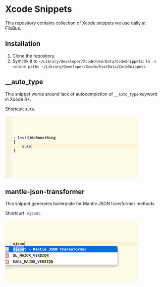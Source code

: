 # Xcode Snippets

This repository contains collection of Xcode snippets we use daily at FlixBus.

## Installation

1. Clone the repository.
2. Symlink it to `~/Library/Developer/Xcode/UserData/CodeSnippets`: `ln -s <clone path> ~/Library/Developer/Xcode/UserData/CodeSnippets`.

## __auto_type

This snippet works around lack of autocompletion of `__auto_type` keyword in Xcode 8+.

Shortcut: `auto`.

![__auto_type](images/__auto_type.gif)

## mantle-json-transformer

This snippet generates boilerplate for Mantle JSON transformer methods.

Shortcurt: `mjsont`.

![mantle-json-transformer](images/mantle-json-transformer.gif)